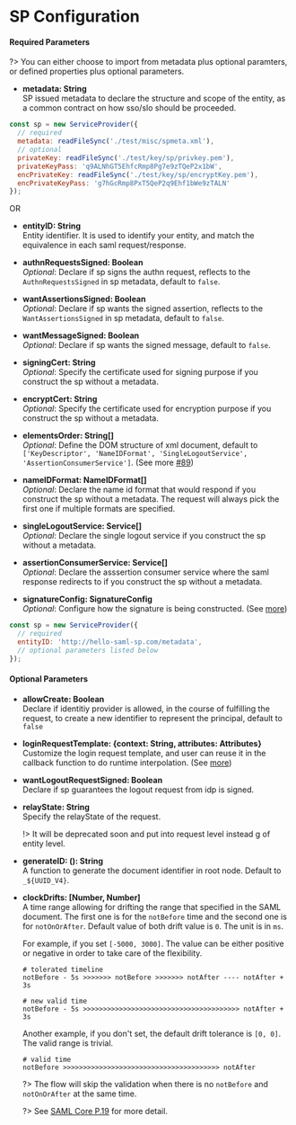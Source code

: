 # SP Configuration

#### Required Parameters

?> You can either choose to import from metadata plus optional paramters, or defined properties plus optional parameters.

- **metadata: String**<br/>
  SP issued metadata to declare the structure and scope of the entity, as a common contract on how sso/slo should be proceeded.

```js
const sp = new ServiceProvider({
  // required
  metadata: readFileSync('./test/misc/spmeta.xml'),
  // optional
  privateKey: readFileSync('./test/key/sp/privkey.pem'),
  privateKeyPass: 'q9ALNhGT5EhfcRmp8Pg7e9zTQeP2x1bW',
  encPrivateKey: readFileSync('./test/key/sp/encryptKey.pem'),
  encPrivateKeyPass: 'g7hGcRmp8PxT5QeP2q9Ehf1bWe9zTALN'
});
```

OR

- **entityID: String**<br/> Entity identifier. It is used to identify your entity, and match the equivalence in each saml request/response.

- **authnRequestsSigned: Boolean**<br/>
  _Optional_: Declare if sp signs the authn request, reflects to the `AuthnRequestsSigned` in sp metadata, default to `false`.

- **wantAssertionsSigned: Boolean**<br/>
  _Optional_: Declare if sp wants the signed assertion, reflects to the `WantAssertionsSigned` in sp metadata, default to `false`.

- **wantMessageSigned: Boolean**<br/>
  _Optional_: Declare if sp wants the signed message, default to `false`.

- **signingCert: String**<br/>
  _Optional_: Specify the certificate used for signing purpose if you construct the sp without a metadata.

- **encryptCert: String**<br/>
  _Optional_: Specify the certificate used for encryption purpose if you construct the sp without a metadata.

- **elementsOrder: String[]**<br/>
  _Optional_: Define the DOM structure of xml document, default to `['KeyDescriptor', 'NameIDFormat', 'SingleLogoutService', 'AssertionConsumerService']`. (See more [#89](https://github.com/tngan/samlify/issues/89))

- **nameIDFormat: NameIDFormat[]**<br/>
  _Optional_: Declare the name id format that would respond if you construct the sp without a metadata. The request will always pick the first one if multiple formats are specified.

- **singleLogoutService: Service[]**<br/>
  _Optional_: Declare the single logout service if you construct the sp without a metadata.

- **assertionConsumerService: Service[]**<br/>
  _Optional_: Declare the asssertion consumer service where the saml response redirects to if you construct the sp without a metadata.

- **signatureConfig: SignatureConfig**<br/>
  _Optional_: Configure how the signature is being constructed. (See [more](/signed-saml-response))

```js
const sp = new ServiceProvider({
  // required
  entityID: 'http://hello-saml-sp.com/metadata',
  // optional parameters listed below
});
```

#### Optional Parameters

- **allowCreate: Boolean**<br/>
	Declare if identitiy provider is allowed, in the course of fulfilling the request, to create a new identifier to represent the principal, default to `false`

- **loginRequestTemplate: {context: String, attributes: Attributes}**<br/>
  Customize the login request template, and user can reuse it in the callback function to do runtime interpolation. (See [more](/template)) 

- **wantLogoutRequestSigned: Boolean**<br/> 
  Declare if sp guarantees the logout request from idp is signed.

- **relayState: String**<br/>
  Specify the relayState of the request. 

  !> It will be deprecated soon and put into request level instead g of entity level.
  
- **generateID: (): String**<br/>
  A function to generate the document identifier in root node. Default to `_${UUID_V4}`.

- **clockDrifts: [Number, Number]**<br/>
  A time range allowing for drifting the range that specified in the SAML document. The first one is for the `notBefore` time and the second one is for `notOnOrAfter`. Default value of both drift value is `0`. The unit is in `ms`.

  For example, if you set `[-5000, 3000]`. The value can be either positive or negative in order to take care of the flexibility.

  ```console
  # tolerated timeline
  notBefore - 5s >>>>>>> notBefore >>>>>>> notAfter ---- notAfter + 3s 

  # new valid time
  notBefore - 5s >>>>>>>>>>>>>>>>>>>>>>>>>>>>>>>>>>>>>>> notAfter + 3s 
  ```

  Another example, if you don't set, the default drift tolerance is `[0, 0]`. The valid range is trivial.

  ```console
  # valid time
  notBefore >>>>>>>>>>>>>>>>>>>>>>>>>>>>>>>>>>>>>>> notAfter
  ```

  ?> The flow will skip the validation when there is no `notBefore` and `notOnOrAfter` at the same time.

  ?> See [SAML Core P.19](https://docs.oasis-open.org/security/saml/v2.0/saml-core-2.0-os.pdf) for more detail.
